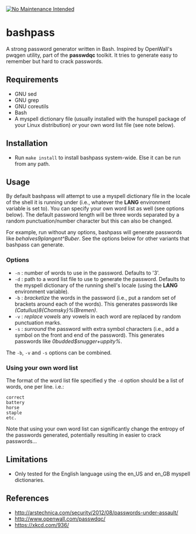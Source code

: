 [![No Maintenance Intended](http://unmaintained.tech/badge.svg)](http://unmaintained.tech/)

# bashpass 

A strong password generator written in Bash. Inspired by OpenWall's
pwqgen utility, part of the **passwdqc** toolkit.  It tries to
generate easy to remember but hard to crack passwords.

## Requirements ##

* GNU sed
* GNU grep
* GNU coreutils
* Bash
* A myspell dictionary file (usually installed with the hunspell
  package of your Linux distribution) *or* your own word list file
  (see note below).

## Installation ##

* Run `make install` to install bashpass system-wide.  Else it can be
  run from any path.

## Usage ##

By default bashpass will attempt to use a myspell dictionary file in
the locale of the shell it is running under (i.e., whatever the
**LANG** environment variable is set to). You can specify your own
word list as well (see options below).  The default password length
will be three words separated by a random punctuation/number
character but this can also be changed.

For example, run without any options, bashpass will generate
passwords like *behalves9plangent^Buber*.  See the options below for
other variants that bashpass can generate.

### Options ###

* `-n` : number of words to use in the password. Defaults to '3'.
* `-d` : path to a word list file to use to generate the password.
  Defaults to the myspell dictionary of the running shell's locale
  (using the **LANG** environment variable).
* `-b` : *bracketize* the words in the password (i.e., put a random
  set of brackets around each of the words). This generates passwords
  like *(Catullus)8{Chomsky}%(Bremen)*.
* `-v` : *replace vowels* any vowels in each word are replaced by
  random punctuation marks.
* `-s` : *surround* the password with extra symbol characters (i.e.,
  add a symbol on the front and end of the password). This generates
  passwords like *0budded$snugger+uppity%*.

The `-b`, `-v` and `-s` options can be combined.

### Using your own word list ###

The format of the word list file specified y the `-d` option should be
a list of words, one per line.  i.e.:

```shell
correct
battery
horse
staple
etc.
```

Note that using your own word list can significantly change the
entropy of the passwords generated, potentially resulting in easier to
crack passwords...

## Limitations ##

* Only tested for the English language using the en_US and en_GB myspell
  dictionaries.

## References ##

* http://arstechnica.com/security/2012/08/passwords-under-assault/
* http://www.openwall.com/passwdqc/
* https://xkcd.com/936/
